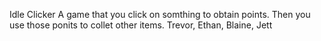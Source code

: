 Idle Clicker
A game that you click on somthing to obtain points. Then you use those ponits to collet other items.
Trevor, Ethan, Blaine, Jett



